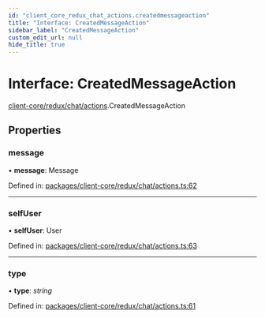 ```yaml
---
id: "client_core_redux_chat_actions.createdmessageaction"
title: "Interface: CreatedMessageAction"
sidebar_label: "CreatedMessageAction"
custom_edit_url: null
hide_title: true
---
```


# Interface: CreatedMessageAction

[client-core/redux/chat/actions](../modules/client_core_redux_chat_actions.md).CreatedMessageAction

## Properties

### message

• **message**: Message

Defined in: [packages/client-core/redux/chat/actions.ts:62](https://github.com/xr3ngine/xr3ngine/blob/9d253dc38/packages/client-core/redux/chat/actions.ts#L62)

___

### selfUser

• **selfUser**: User

Defined in: [packages/client-core/redux/chat/actions.ts:63](https://github.com/xr3ngine/xr3ngine/blob/9d253dc38/packages/client-core/redux/chat/actions.ts#L63)

___

### type

• **type**: *string*

Defined in: [packages/client-core/redux/chat/actions.ts:61](https://github.com/xr3ngine/xr3ngine/blob/9d253dc38/packages/client-core/redux/chat/actions.ts#L61)
